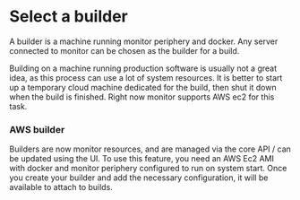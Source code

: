 # Select a builder

A builder is a machine running monitor periphery and docker. Any server connected to monitor can be chosen as the builder for a build.

Building on a machine running production software is usually not a great idea, as this process can use a lot of system resources. It is better to start up a temporary cloud machine dedicated for the build, then shut it down when the build is finished. Right now monitor supports AWS ec2 for this task.

### AWS builder

Builders are now monitor resources, and are managed via the core API / can be updated using the UI.
To use this feature, you need an AWS Ec2 AMI with docker and monitor periphery configured to run on system start.
Once you create your builder and add the necessary configuration, it will be available to attach to builds.